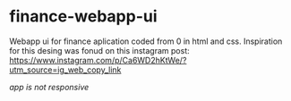 # finance-webapp-ui

Webapp ui for finance aplication coded from 0 in html and css. Inspiration for this desing was fonud on this instagram post:
https://www.instagram.com/p/Ca6WD2hKtWe/?utm_source=ig_web_copy_link

*app is not responsive*
